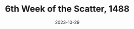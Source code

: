 ---
title: 6th Week of the Scatter, 1488
layout: recap
weight: 7
date: 2023-10-29
recap: Benzihk, Ieyasu, Ephram, Xurd, Keuyar are chosen paragons for the upcoming season.
Characters Attended: 
 

---